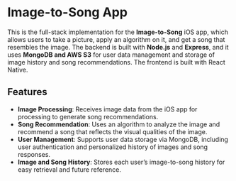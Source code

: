 # Image-to-Song App

This is the full-stack implementation for the **Image-to-Song** iOS app, which allows users to take a picture, apply an algorithm on it, and get a song that resembles the image. The backend is built with **Node.js** and **Express**, and it uses **MongoDB and AWS S3** for user data management and storage of image history and song recommendations. The frontend is built with React Native.

## Features

- **Image Processing**: Receives image data from the iOS app for processing to generate song recommendations.
- **Song Recommendation**: Uses an algorithm to analyze the image and recommend a song that reflects the visual qualities of the image.
- **User Management**: Supports user data storage via MongoDB, including user authentication and personalized history of images and song responses.
- **Image and Song History**: Stores each user’s image-to-song history for easy retrieval and future reference.
